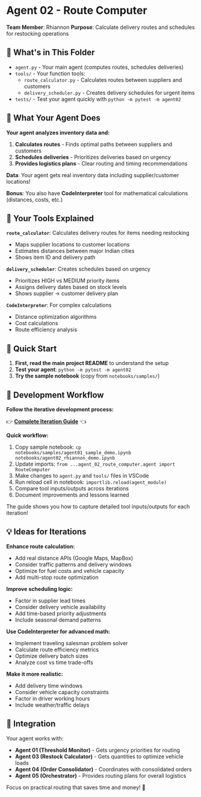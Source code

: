 # Agent 02 - Route Computer

**Team Member**: Rhiannon
**Purpose**: Calculate delivery routes and schedules for restocking operations

## 📁 What's in This Folder

- `agent.py` - Your main agent (computes routes, schedules deliveries)
- `tools/` - Your function tools:
  - `route_calculator.py` - Calculates routes between suppliers and customers
  - `delivery_scheduler.py` - Creates delivery schedules for urgent items
- `tests/` - Test your agent quickly with `python -m pytest -m agent02`

## 🎯 What Your Agent Does

**Your agent analyzes inventory data and:**

1. **Calculates routes** - Finds optimal paths between suppliers and customers
2. **Schedules deliveries** - Prioritizes deliveries based on urgency
3. **Provides logistics plans** - Clear routing and timing recommendations

**Data**: Your agent gets real inventory data including supplier/customer locations!

**Bonus**: You also have **CodeInterpreter** tool for mathematical calculations (distances, costs, etc.)

## 🔧 Your Tools Explained

**`route_calculator`**: Calculates delivery routes for items needing restocking

- Maps supplier locations to customer locations
- Estimates distances between major Indian cities
- Shows item ID and delivery path

**`delivery_scheduler`**: Creates schedules based on urgency

- Prioritizes HIGH vs MEDIUM priority items
- Assigns delivery dates based on stock levels
- Shows supplier → customer delivery plan

**`CodeInterpreter`**: For complex calculations

- Distance optimization algorithms
- Cost calculations
- Route efficiency analysis

## 🚀 Quick Start

1. **First, read the main project README** to understand the setup
2. **Test your agent**: `python -m pytest -m agent02`
3. **Try the sample notebook** (copy from `notebooks/samples/`)

## 📓 Development Workflow

**Follow the iterative development process:**

👉 **[Complete Iteration Guide](../../../Getting_Started/03_Quick_Iteration_Guide.md)** 👈

**Quick workflow:**

1. Copy sample notebook: `cp notebooks/samples/agent01_sample_demo.ipynb notebooks/agent02_rhiannon_demo.ipynb`
2. Update imports: `from ...agent_02_route_computer.agent import RouteComputer`
3. Make changes to `agent.py` and `tools/` files in VSCode
4. Run reload cell in notebook: `importlib.reload(agent_module)`
5. Compare tool inputs/outputs across iterations
6. Document improvements and lessons learned

The guide shows you how to capture detailed tool inputs/outputs for each iteration!

## 💡 Ideas for Iterations

**Enhance route calculation:**

- Add real distance APIs (Google Maps, MapBox)
- Consider traffic patterns and delivery windows
- Optimize for fuel costs and vehicle capacity
- Add multi-stop route optimization

**Improve scheduling logic:**

- Factor in supplier lead times
- Consider delivery vehicle availability
- Add time-based priority adjustments
- Include seasonal demand patterns

**Use CodeInterpreter for advanced math:**

- Implement traveling salesman problem solver
- Calculate route efficiency metrics
- Optimize delivery batch sizes
- Analyze cost vs time trade-offs

**Make it more realistic:**

- Add delivery time windows
- Consider vehicle capacity constraints
- Factor in driver working hours
- Include weather/traffic delays

## 🔗 Integration

Your agent works with:

- **Agent 01 (Threshold Monitor)** - Gets urgency priorities for routing
- **Agent 03 (Restock Calculator)** - Gets quantities to optimize vehicle loads
- **Agent 04 (Order Consolidator)** - Coordinates with consolidated orders
- **Agent 05 (Orchestrator)** - Provides routing plans for overall logistics

Focus on practical routing that saves time and money! 🚛
